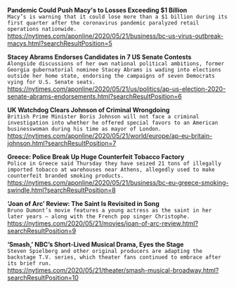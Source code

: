 **Pandemic Could Push Macy's to Losses Exceeding $1 Billion**\
`Macy’s is warning that it could lose more than a $1 billion during its first quarter after the coronavirus pandemic paralyzed retail operations nationwide. `\
https://nytimes.com/aponline/2020/05/21/business/bc-us-virus-outbreak-macys.html?searchResultPosition=5

**Stacey Abrams Endorses Candidates in 7 US Senate Contests**\
`Alongside discussions of her own national political ambitions, former Georgia gubernatorial nominee Stacey Abrams is wading into elections outside her home state, endorsing the campaigns of seven Democrats vying for U.S. Senate seats.`\
https://nytimes.com/aponline/2020/05/21/us/politics/ap-us-election-2020-senate-abrams-endorsements.html?searchResultPosition=6

**UK Watchdog Clears Johnson of Criminal Wrongdoing**\
`British Prime Minister Boris Johnson will not face a criminal investigation into whether he offered special favors to an American businesswoman during his time as mayor of London.`\
https://nytimes.com/aponline/2020/05/21/world/europe/ap-eu-britain-johnson.html?searchResultPosition=7

**Greece: Police Break Up Huge Counterfeit Tobacco Factory**\
`Police in Greece said Thursday they have seized 21 tons of illegally imported tobacco at warehouses near Athens, allegedly used to make counterfeit branded smoking products. `\
https://nytimes.com/aponline/2020/05/21/business/bc-eu-greece-smoking-swindle.html?searchResultPosition=8

**‘Joan of Arc’ Review: The Saint Is Revisited in Song**\
`Bruno Dumont’s movie features a young actress as the saint in her later years — along with the French pop singer Christophe.`\
https://nytimes.com/2020/05/21/movies/joan-of-arc-review.html?searchResultPosition=9

**‘Smash,’ NBC’s Short-Lived Musical Drama, Eyes the Stage**\
`Steven Spielberg and other original producers are adapting the backstage T.V. series, which theater fans continued to embrace after its brief run.`\
https://nytimes.com/2020/05/21/theater/smash-musical-broadway.html?searchResultPosition=10


